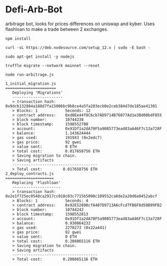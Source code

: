 # Defi-Arb-Bot
arbitrage bot, looks for prices differences on uniswap and kyber. Uses flashloan to make a trade between 2 exchanges.

    npm install
    
    curl -sL https://deb.nodesource.com/setup_12.x | sudo -E bash -

    sudo apt-get install -y nodejs

    truffle migrate --network mainnet --reset
    
    node run-arbitrage.js

    1_initial_migration.js
    ======================
       Deploying 'Migrations'
       ----------------------
       > transaction hash:    0x9dcb132884a188d7fa15006bc9b8ce4a5fa203ecb0e2ceb384d7de185ae41301
       > Blocks: 1            Seconds: 12
       > contract address:    0xd8Ee44f8C6cb7AD9714B76077Ad1e3Bd08bdF855
       > block number:        10744238
       > block timestamp:     1598552780
       > account:             0x91Df1a2dA70F5a9085773ea483aA46F7c13a728F
       > balance:             1.143624444
       > gas used:            191943 (0x2edc7)
       > gas price:           92 gwei
       > value sent:          0 ETH
       > total cost:          0.017658756 ETH
       > Saving migration to chain.
       > Saving artifacts
       -------------------------------------
       > Total cost:         0.017658756 ETH
    2_deploy_contracts.js
    =====================
       Replacing 'Flashloan'
       ---------------------
       > transaction hash:    0x2e1f725ec0540ca2917cc018c03c7715b5090c109552ca0de2a20d6a0452abcf
       > Blocks: 1            Seconds: 4
       > contract address:    0x92E52890cfA407D9713A6cFcd7FB6F8d50B99FB2
       > block number:        10744242
       > block timestamp:     1598552813
       > account:             0x91Df1a2dA70F5a9085773ea483aA46F7c13a728F
       > balance:             0.930864232
       > gas used:            2270273 (0x22a441)
       > gas price:           92 gwei
       > value sent:          0 ETH
       > total cost:          0.208865116 ETH
       > Saving migration to chain.
       > Saving artifacts
       -------------------------------------
       > Total cost:         0.208865116 ETH
